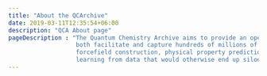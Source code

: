 ```yaml
---
title: "About the QCArchive"
date: 2019-03-11T12:35:54+06:00
description: "QCA About page"
pageDescription : "The Quantum Chemistry Archive aims to provide an open, community-wide quantum chemistry database to 
                   both facilitate and capture hundreds of millions of hours of computing time to enable large-scale 
                   forcefield construction, physical property prediction, new methodology assessment, and machine 
                   learning from data that would otherwise end up siloed or inaccessible."
---
```


